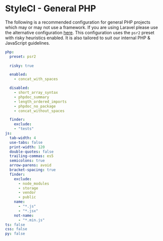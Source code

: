 # StyleCI - General PHP

The following is a recommended configuration for general PHP projects which may or may not use a framework. If you are
using Laravel please use the alternative configuration [here](laravel.md). This configuration uses the `psr2` 
preset with risky heuristics enabled. It is also tailored to suit our internal PHP & JavaScript guidelines.

```yaml
php:
  preset: psr2
  
  risky: true

  enabled:
    - concat_with_spaces

  disabled:
    - short_array_syntax
    - phpdoc_summary
    - length_ordered_imports
    - phpdoc_no_package
    - concat_without_spaces

  finder:
    exclude:
    - "tests"
js:
  tab-width: 4
  use-tabs: false
  print-width: 120
  double-quotes: false
  trailing-commas: es5
  semicolons: true
  arrow-parens: avoid
  bracket-spacing: true
  finder:
    exclude:
      - node_modules
      - storage
      - vendor
      - public
    name:
      - "*.js"
      - "*.jsx"
    not-name:
      - "*.min.js"
ts: false
css: false
py: false
```
